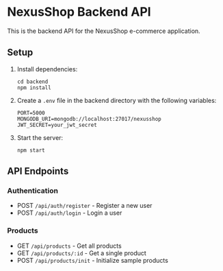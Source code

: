 
# NexusShop Backend API

This is the backend API for the NexusShop e-commerce application.

## Setup

1. Install dependencies:
   ```
   cd backend
   npm install
   ```

2. Create a `.env` file in the backend directory with the following variables:
   ```
   PORT=5000
   MONGODB_URI=mongodb://localhost:27017/nexusshop
   JWT_SECRET=your_jwt_secret
   ```

3. Start the server:
   ```
   npm start
   ```

## API Endpoints

### Authentication
- POST `/api/auth/register` - Register a new user
- POST `/api/auth/login` - Login a user

### Products
- GET `/api/products` - Get all products
- GET `/api/products/:id` - Get a single product
- POST `/api/products/init` - Initialize sample products
